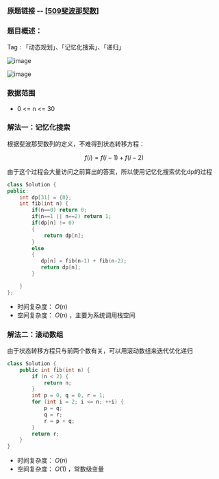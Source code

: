 ### 原题链接 -- [[509斐波那契数](https://leetcode.cn/problems/fibonacci-number/)]

### 题目概述：
Tag : 「动态规划」、「记忆化搜索」、「递归」

![image](https://user-images.githubusercontent.com/99656524/196375446-542b479b-d257-4955-a8c8-9df1cde75826.png)

![image](https://user-images.githubusercontent.com/99656524/196375507-2d4e951d-a996-462a-b36a-5b9c814d72cc.png)


### 数据范围
* 0 <= n <= 30

### 解法一：记忆化搜索
根据斐波那契数列的定义，不难得到状态转移方程：

$$
f(i) = f(i - 1) + f(i - 2)\
$$

由于这个过程会大量访问之前算出的答案，所以使用记忆化搜索优化dp的过程
```cpp
class Solution {
public:
    int dp[31] = {0};
    int fib(int n) {
        if(n==0) return 0;
        if(n==1 || n==2) return 1;
        if(dp[n] != 0)
        {
            return dp[n];
        }
        else
        {
           dp[n] = fib(n-1) + fib(n-2);
           return dp[n];
        }

    }
};
```
* 时间复杂度： $O(n)$ 
* 空间复杂度： $O(n)$ ，主要为系统调用栈空间

### 解法二：滚动数组
由于状态转移方程只与前两个数有关，可以用滚动数组来迭代优化递归
```cpp
class Solution {
    public int fib(int n) {
        if (n < 2) {
            return n;
        }
        int p = 0, q = 0, r = 1;
        for (int i = 2; i <= n; ++i) {
            p = q; 
            q = r; 
            r = p + q;
        }
        return r;
    }
}
```

* 时间复杂度： $O(n)$
* 空间复杂度： $O(1)$ ，常数级变量
